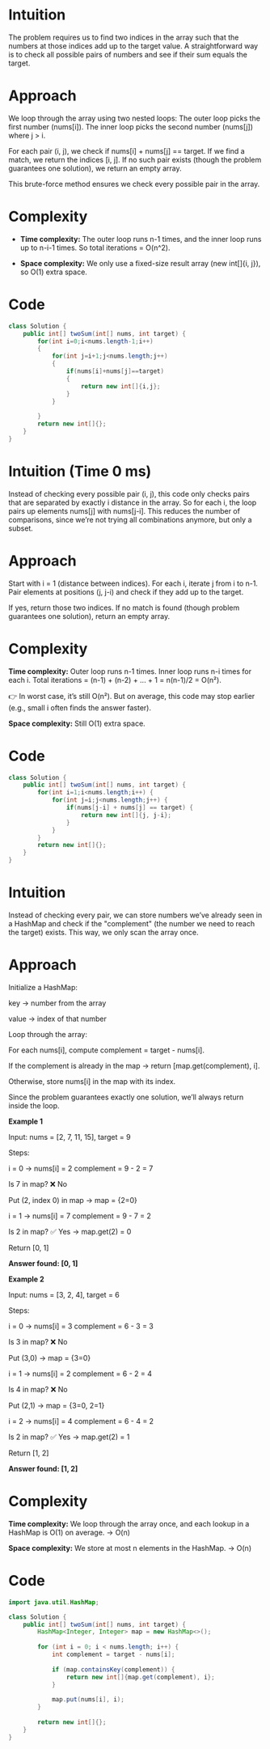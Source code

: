 # Intuition
The problem requires us to find two indices in the array such that the numbers at those indices add up to the target value.
A straightforward way is to check all possible pairs of numbers and see if their sum equals the target.

# Approach
We loop through the array using two nested loops:
The outer loop picks the first number (nums[i]).
The inner loop picks the second number (nums[j]) where j > i.

For each pair (i, j), we check if nums[i] + nums[j] == target.
If we find a match, we return the indices [i, j].
If no such pair exists (though the problem guarantees one solution), we return an empty array.

This brute-force method ensures we check every possible pair in the array.

# Complexity
- **Time complexity:** The outer loop runs n-1 times, and the inner loop runs up to n-i-1 times.
So total iterations = O(n^2).

- **Space complexity:**
We only use a fixed-size result array (new int[]{i, j}), so O(1) extra space.

# Code
```java []
class Solution {
    public int[] twoSum(int[] nums, int target) {
        for(int i=0;i<nums.length-1;i++)
        {
            for(int j=i+1;j<nums.length;j++)
            {
                if(nums[i]+nums[j]==target)
                {
                    return new int[]{i,j};
                }
            }
            
        }
        return new int[]{};
    }
}
```

# Intuition (Time 0 ms)

Instead of checking every possible pair (i, j), this code only checks pairs that are separated by exactly i distance in the array.
So for each i, the loop pairs up elements nums[j] with nums[j-i].
This reduces the number of comparisons, since we’re not trying all combinations anymore, but only a subset.

# Approach
Start with i = 1 (distance between indices).
For each i, iterate j from i to n-1.
Pair elements at positions (j, j-i) and check if they add up to the target.

If yes, return those two indices.
If no match is found (though problem guarantees one solution), return an empty array.

# Complexity
**Time complexity:**
Outer loop runs n-1 times.
Inner loop runs n-i times for each i.
Total iterations = (n-1) + (n-2) + ... + 1 = n(n-1)/2 = O(n²).

👉 In worst case, it’s still O(n²).
But on average, this code may stop earlier (e.g., small i often finds the answer faster).

**Space complexity:**
Still O(1) extra space.

# Code
```java []
class Solution {
    public int[] twoSum(int[] nums, int target) {
        for(int i=1;i<nums.length;i++) {
            for(int j=i;j<nums.length;j++) {
                if(nums[j-i] + nums[j] == target) {
                    return new int[]{j, j-i};
                }
            }
        }
        return new int[]{};
    }
}
```

# Intuition

Instead of checking every pair, we can store numbers we’ve already seen in a HashMap and check if the "complement" (the number we need to reach the target) exists.
This way, we only scan the array once.


# Approach

Initialize a HashMap:

key → number from the array

value → index of that number

Loop through the array:

For each nums[i], compute complement = target - nums[i].

If the complement is already in the map → return [map.get(complement), i].

Otherwise, store nums[i] in the map with its index.

Since the problem guarantees exactly one solution, we’ll always return inside the loop.

**Example 1**

Input: nums = [2, 7, 11, 15], target = 9

Steps:

i = 0 → nums[i] = 2
complement = 9 - 2 = 7

Is 7 in map? ❌ No

Put (2, index 0) in map → map = {2=0}

i = 1 → nums[i] = 7
complement = 9 - 7 = 2

Is 2 in map? ✅ Yes → map.get(2) = 0

Return [0, 1]

**Answer found: [0, 1]**

**Example 2**

Input: nums = [3, 2, 4], target = 6

Steps:

i = 0 → nums[i] = 3
complement = 6 - 3 = 3

Is 3 in map? ❌ No

Put (3,0) → map = {3=0}

i = 1 → nums[i] = 2
complement = 6 - 2 = 4

Is 4 in map? ❌ No

Put (2,1) → map = {3=0, 2=1}

i = 2 → nums[i] = 4
complement = 6 - 4 = 2

Is 2 in map? ✅ Yes → map.get(2) = 1

Return [1, 2]

**Answer found: [1, 2]**

# Complexity

**Time complexity:**
We loop through the array once, and each lookup in a HashMap is O(1) on average.
→ O(n)

**Space complexity:**
We store at most n elements in the HashMap.
→ O(n)

# Code
```java []
import java.util.HashMap;

class Solution {
    public int[] twoSum(int[] nums, int target) {
        HashMap<Integer, Integer> map = new HashMap<>();
        
        for (int i = 0; i < nums.length; i++) {
            int complement = target - nums[i];
            
            if (map.containsKey(complement)) {
                return new int[]{map.get(complement), i};
            }
            
            map.put(nums[i], i);
        }
        
        return new int[]{};
    }
}
```
